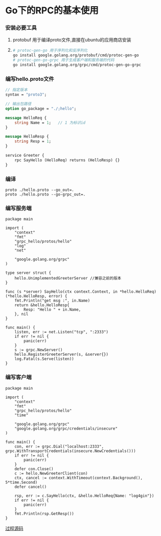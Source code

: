 # Go下的RPC的基本使用

### 安装必要工具

1. protobuf 用于编译proto文件,直接在ubuntu的应用商店安装

2. ```sh
   # protoc-gen-go 用于序列化和反序列化
   go install google.golang.org/protobuf/cmd/protoc-gen-go
   # protoc-gen-go-grpc 用于生成客户端和服务端的代码
   go install google.golang.org/grpc/cmd/protoc-gen-go-grpc
   ```

### 编写hello.proto文件

```protobuf
// 指定版本
syntax = "proto3";

// 输出包路径
option go_package = "./;hello";

message HelloReq {
    string Name = 1;   // 1 为标识id
}

message HelloResp {
    string Resp = 1;
}

service Greeter {
    rpc SayHello (HelloReq) returns (HelloResp) {}
}
```

### 编译

```
proto ./hello.proto --go_out=.
proto ./hello.proto --go-grpc_out=.
```

### 编写服务端

```
package main

import (
	"context"
	"fmt"
	"grpc_hello/protos/hello"
	"log"
	"net"

	"google.golang.org/grpc"
)

type server struct {
	hello.UnimplementedGreeterServer //兼容之前的版本
}

func (s *server) SayHello(ctx context.Context, in *hello.HelloReq) (*hello.HelloResp, error) {
	fmt.Println("get msg :", in.Name)
	return &hello.HelloResp{
		Resp: "Hello " + in.Name,
	}, nil
}

func main() {
	listen, err := net.Listen("tcp", ":2333")
	if err != nil {
		panic(err)
	}
	s := grpc.NewServer()
	hello.RegisterGreeterServer(s, &server{})
	log.Fatal(s.Serve(listen))
}

```

### 编写客户端

```
package main

import (
	"context"
	"fmt"
	"grpc_hello/protos/hello"
	"time"

	"google.golang.org/grpc"
	"google.golang.org/grpc/credentials/insecure"
)

func main() {
	con, err := grpc.Dial("localhost:2333", grpc.WithTransportCredentials(insecure.NewCredentials()))
	if err != nil {
		panic(err)
	}
	defer con.Close()
	c := hello.NewGreeterClient(con)
	ctx, cancel := context.WithTimeout(context.Background(), 5*time.Second)
	defer cancel()

	rsp, err := c.SayHello(ctx, &hello.HelloReq{Name: "log4gin"})
	if err != nil {
		panic(err)
	}
	fmt.Println(rsp.GetResp())
}

```

[过程源码](https://github.com/log4gin/log4gin.github.io/tree/main/src/go_grpc_hello)